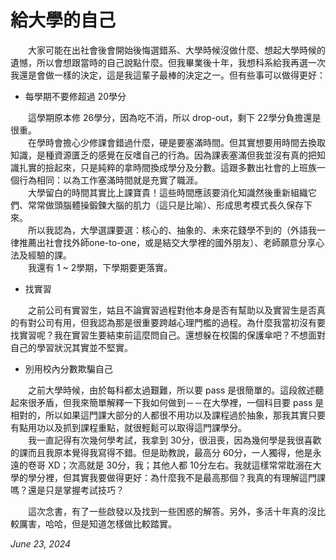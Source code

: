 # 給大學的自己

　　大家可能在出社會後會開始後悔選錯系、大學時候沒做什麼、想起大學時候的遺憾，所以會想跟當時的自己說點什麼。但我畢業後十年，我想科系給我再選一次我還是會做一樣的決定，這是我這輩子最棒的決定之一。但有些事可以做得更好：

* 每學期不要修超過 20學分

　　這學期原本修 26學分，因為吃不消，所以 drop-out，剩下 22學分負擔還是很重。\
　　在學時會擔心少修課會錯過什麼，硬是要塞滿時間。但其實想要用時間去換取知識，是種資源匱乏的感覺在反嗜自己的行為。因為課表塞滿但我並沒有真的把知識扎實的撿起來，只是純粹的拿時間換成學分及分數。這跟多數出社會的上班族一個行為相同：以為工作塞滿時間就是充實了職涯。\
　　大學留白的時間其實比上課寶貴！這些時間應該要消化知識然後重新組織它們、常常做頭腦體操鍛鍊大腦的肌力（這只是比喻）、形成思考模式長久保存下來。\
　　所以我認為，大學選課要選：核心的、抽象的、未來花錢學不到的（外語我一律推薦出社會找外師one-to-one，或是結交大學裡的國外朋友）、老師願意分享心法及經驗的課。\
　　我還有 1 \~ 2學期，下學期要更落實。

* 找實習

　　之前公司有實習生，姑且不論實習過程對他本身是否有幫助以及實習生是否真的有對公司有用，但我認為那是很重要跨越心理門檻的過程。為什麼我當初沒有要找實習呢？我在實習生要結束前這麼問自己。還想躲在校園的保護傘吧？不想面對自己的學習狀況其實並不堅實。

* 別用校內分數欺騙自己

　　之前大學時候，由於每科都太過艱難，所以要 pass 是很簡單的。這段敘述聽起來很矛盾，但我來簡單解釋一下我如何做到－－在大學裡，一個科目要 pass 是相對的，所以如果這門課大部分的人都很不用功以及課程過於抽象，那我其實只要有點用功以及抓到課程重點，就很輕鬆可以取得這門課學分。\
　　我一直記得有次幾何學考試，我拿到 30分，很沮喪，因為幾何學是我很喜歡的課而且我原本覺得我寫得不錯。但是助教說，最高分 60分，一人獨得，他是永遠的卷哥 XD；次高就是 30分，我；其他人都 10分左右。我就這樣常常耽溺在大學的學分裡，但其實我要做得更好：為什麼我不是最高那個？我真的有理解這門課嗎？還是只是掌握考試技巧？



　　這次念書，有了一些啟發以及找到一些困惑的解答。另外，多活十年真的沒比較厲害，哈哈，但是知道怎樣做比較踏實。



_June 23, 2024_
